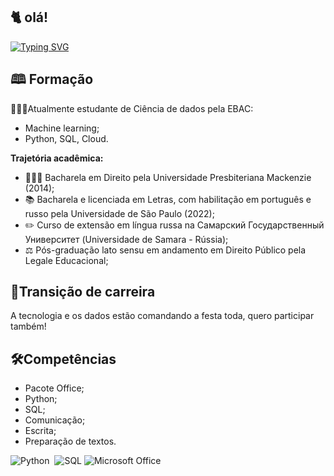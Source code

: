 ## 🐈 olá! 

[![Typing SVG](https://readme-typing-svg.herokuapp.com?font=Fira+Code&pause=1000&color=BCC1C3&width=435&lines=hello!+my+name+is+paula+queiroz;i'm+student+of+data+science;girl+from+brazil!+)](https://git.io/typing-svg)

## 🕮 **Formação** 

👩🏻‍💻Atualmente estudante de Ciência de dados pela EBAC:
* Machine learning;
* Python, SQL, Cloud.

**Trajetória acadêmica:**
* 👩🏻‍⚖️ Bacharela em Direito pela Universidade Presbiteriana Mackenzie (2014);
* 📚 Bacharela e licenciada em Letras, com habilitação em português e russo pela Universidade de São Paulo (2022);
* ✏️ Curso de extensão em língua russa na Самарский Государственный Университет (Universidade de Samara - Rússia);
* ⚖️ Pós-graduação lato sensu em andamento em Direito Público pela Legale Educacional;

## 🚀**Transição de carreira**
A tecnologia e os dados estão comandando a festa toda, quero participar também!

## 🛠️**Competências**
* Pacote Office;
* Python;
* SQL;
* Comunicação;
* Escrita;
* Preparação de textos.



![Python](https://img.shields.io/badge/Python-3776AB?style=for-the-badge&logo=python&logoColor=white)&nbsp; ![SQL](https://img.shields.io/badge/SQL-CC2927?style=for-the-badge&logo=microsoft-sql-server&logoColor=white) ![Microsoft Office](https://img.shields.io/badge/Microsoft_Office-D83B01?style=for-the-badge&logo=microsoft-office&logoColor=white)
